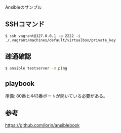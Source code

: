 Ansibleのサンプル

## SSHコマンド

```
$ ssh vagrant@127.0.0.1 -p 2222 -i ./.vagrant/machines/default/virtualbox/private_key
```

## 疎通確認

```sh
$ ansible testserver -m ping
```

## playbook

準備: 80番と443番ポートが開いている必要がある。

## 参考

https://github.com/lorin/ansiblebook
